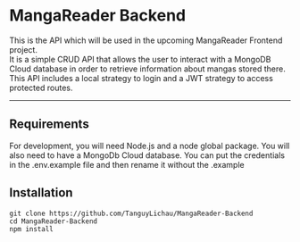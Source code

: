 # MangaReader Backend

This is the API which will be used in the upcoming MangaReader Frontend project.  
It is a simple CRUD API that allows the user to interact with a MongoDB Cloud database in order to retrieve information about mangas stored there.  
This API includes a local strategy to login and a JWT strategy to access protected routes.

---

## Requirements

For development, you will need Node.js and a node global package. You will also need to have a MongoDb Cloud database. You can put the credentials in the .env.example file and then rename it without the .example

## Installation

    git clone https://github.com/TanguyLichau/MangaReader-Backend
    cd MangaReader-Backend
    npm install
